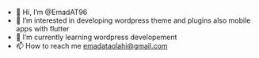- 👋 Hi, I’m @EmadAT96
- 👀 I’m interested in developing wordpress theme and plugins also mobile apps with flutter
- 🌱 I’m currently learning wordpress developement
- 📫 How to reach me emadataolahi@gmail.com

<!---
EmadAT96/EmadAT96 is a ✨ special ✨ repository because its `README.md` (this file) appears on your GitHub profile.
You can click the Preview link to take a look at your changes.
--->
